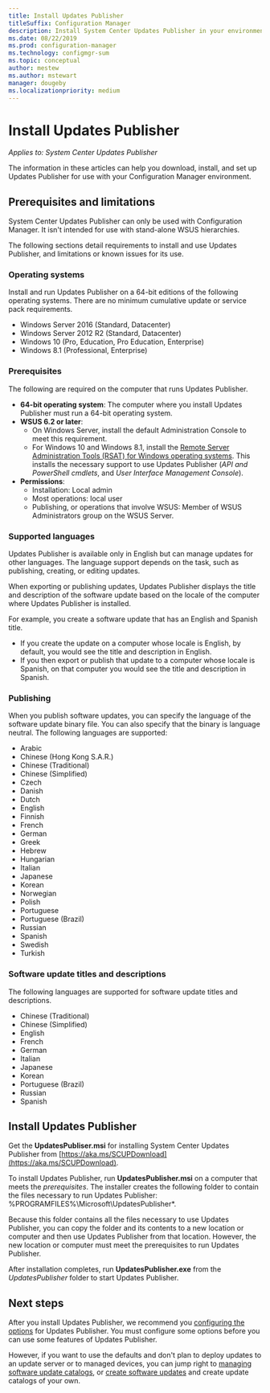 ```yaml
---
title: Install Updates Publisher
titleSuffix: Configuration Manager
description: Install System Center Updates Publisher in your environment
ms.date: 08/22/2019
ms.prod: configuration-manager
ms.technology: configmgr-sum
ms.topic: conceptual
author: mestew
ms.author: mstewart
manager: dougeby
ms.localizationpriority: medium
---
```

# Install Updates Publisher

*Applies to: System Center Updates Publisher*

The information in these articles can help you download, install, and set up Updates Publisher for use with your Configuration Manager environment.

## Prerequisites and limitations
System Center Updates Publisher can only be used with Configuration Manager. It isn't intended for use with stand-alone WSUS hierarchies.

The following sections detail requirements to install and use Updates Publisher, and limitations or known issues for its use.  

### Operating systems
Install and run Updates Publisher on a 64-bit editions of the following operating systems. There are no minimum cumulative update or service pack requirements.

-   Windows Server 2016 (Standard, Datacenter)
-   Windows Server 2012 R2 (Standard, Datacenter)
-   Windows 10 (Pro, Education, Pro Education, Enterprise)
-   Windows 8.1 (Professional, Enterprise)

### Prerequisites
The following are required on the computer that runs Updates Publisher.

-   **64-bit operating system**: The computer where you install Updates Publisher must run a 64-bit operating system.
-   **WSUS 6.2 or later**:
    -   On Windows Server, install the default Administration Console to meet this requirement.
    -   For Windows 10 and Windows 8.1, install the [Remote Server Administration Tools (RSAT) for Windows operating systems](https://support.microsoft.com/help/2693643/remote-server-administration-tools-rsat-for-windows-operating-systems). This installs the necessary support to use Updates Publisher (*API and PowerShell cmdlets*, and *User Interface Management Console*).
-   **Permissions**:
    -   Installation: Local admin
    -   Most operations: local user
    -   Publishing, or operations that involve WSUS: Member of WSUS Administrators group on the WSUS Server.

### Supported languages
Updates Publisher is available only in English but can manage updates for other languages. The language support depends on the task, such as publishing, creating, or editing updates.

When exporting or publishing updates, Updates Publisher displays the title and description of the software update based on the locale of the computer where Updates Publisher is installed.

For example, you create a software update that has an English and Spanish title.

-   If you create the update on a computer whose locale is English, by default, you would see the title and description in English.
-   If you then export or publish that update to a computer whose locale is Spanish, on that computer you would see the title and description in Spanish.

### Publishing
When you publish software updates, you can specify the language of the software update binary file. You can also specify that the binary is language neutral. The following languages are supported:

-   Arabic
-   Chinese (Hong Kong S.A.R.)
-   Chinese (Traditional)
-   Chinese (Simplified)
-   Czech
-   Danish
-   Dutch
-   English
-   Finnish
-   French
-   German
-   Greek
-   Hebrew
-   Hungarian
-   Italian
-   Japanese
-   Korean
-   Norwegian
-   Polish
-   Portuguese
-   Portuguese (Brazil)
-   Russian
-   Spanish
-   Swedish
-   Turkish

### Software update titles and descriptions
The following languages are supported for software update titles and descriptions.

-   Chinese (Traditional)
-   Chinese (Simplified)
-   English
-   French
-   German
-   Italian
-   Japanese
-   Korean
-   Portuguese (Brazil)
-   Russian
-   Spanish

## Install Updates Publisher
Get the **UpdatesPubliser.msi** for installing System Center Updates Publisher from [https://aka.ms/SCUPDownload](https://aka.ms/SCUPDownload).

To install Updates Publisher, run **UpdatesPublisher.msi** on a computer that meets the *prerequisites*. The installer creates the following folder to contain the files necessary to run Updates Publisher: %PROGRAMFILES%\Microsoft\UpdatesPublisher*.

Because this folder contains all the files necessary to use Updates Publisher, you can copy the folder and its contents to a new location or computer and then use Updates Publisher from that location. However, the new location or computer must meet the prerequisites to run Updates Publisher.

After installation completes, run **UpdatesPublisher.exe** from the *UpdatesPublisher* folder to start Updates Publisher.

## Next steps
 After you install Updates Publisher, we recommend you [configuring the options](updates-publisher-options.md) for Updates Publisher. You must configure some options before you can use some features of Updates Publisher.

 However, if you want to use the defaults and don't plan to deploy updates to an update server or to managed devices, you can jump right to [managing software update catalogs](updates-publisher-catalogs.md), or [create software updates](create-updates-with-updates-publisher.md) and create update catalogs of your own.
